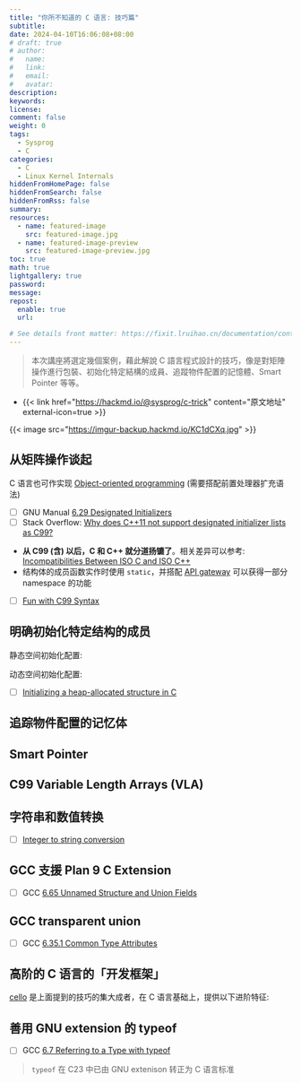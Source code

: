 ```yaml
---
title: "你所不知道的 C 语言: 技巧篇"
subtitle:
date: 2024-04-10T16:06:08+08:00
# draft: true
# author:
#   name:
#   link:
#   email:
#   avatar:
description:
keywords:
license:
comment: false
weight: 0
tags:
  - Sysprog
  - C
categories:
  - C
  - Linux Kernel Internals
hiddenFromHomePage: false
hiddenFromSearch: false
hiddenFromRss: false
summary:
resources:
  - name: featured-image
    src: featured-image.jpg
  - name: featured-image-preview
    src: featured-image-preview.jpg
toc: true
math: true
lightgallery: true
password:
message:
repost:
  enable: true
  url:

# See details front matter: https://fixit.lruihao.cn/documentation/content-management/introduction/#front-matter
---
```


> 本次講座將選定幾個案例，藉此解說 C 語言程式設計的技巧，像是對矩陣操作進行包裝、初始化特定結構的成員、追蹤物件配置的記憶體、Smart Pointer 等等。

<!--more-->

- {{< link href="https://hackmd.io/@sysprog/c-trick" content="原文地址" external-icon=true >}}

{{< image src="https://imgur-backup.hackmd.io/KC1dCXq.jpg" >}}

## 从矩阵操作谈起

C 语言也可作实现 [Object-oriented programming](https://en.wikipedia.org/wiki/Object-oriented_programming) (需要搭配前置处理器扩充语法)

- [ ] GNU Manual [6.29 Designated Initializers](https://gcc.gnu.org/onlinedocs/gcc/Designated-Inits.html)
- [ ] Stack Overflow: [Why does C++11 not support designated initializer lists as C99?](https://stackoverflow.com/questions/18731707/why-does-c11-not-support-designated-initializer-lists-as-c99)
- **从 C99 (含) 以后，C 和 C++ 就分道扬镳了**。相关差异可以参考: [Incompatibilities Between ISO C and ISO C++](http://david.tribble.com/text/cdiffs.htm)
- 结构体的成员函数实作时使用 `static`，并搭配 [API gateway](https://github.com/embedded2016/server-framework/blob/master/async.c#L258) 可以获得一部分 namespace 的功能
- [ ] [Fun with C99 Syntax](https://www.dribin.org/dave/blog/archives/2010/05/15/c99_syntax/)

## 明确初始化特定结构的成员

静态空间初始化配置:

动态空间初始化配置:

- [ ] [Initializing a heap-allocated structure in C](https://tia.mat.br/posts/2015/05/01/initializing_a_heap_allocated_structure_in_c.html)

## 追踪物件配置的记忆体

## Smart Pointer

## C99 Variable Length Arrays (VLA)

## 字符串和数值转换

- [ ] [Integer to string conversion](https://tia.mat.br/posts/2014/06/23/integer_to_string_conversion.html)

## GCC 支援 Plan 9 C Extension

- [ ] GCC [6.65 Unnamed Structure and Union Fields](https://gcc.gnu.org/onlinedocs/gcc/Unnamed-Fields.html)

## GCC transparent union

- [ ] GCC [6.35.1 Common Type Attributes](https://gcc.gnu.org/onlinedocs/gcc/Common-Type-Attributes.html#Common-Type-Attributes)

## 高阶的 C 语言的「开发框架」

[cello](https://libcello.org/) 是上面提到的技巧的集大成者，在 C 语言基础上，提供以下进阶特征:

## 善用 GNU extension 的 typeof

- [ ] GCC [6.7 Referring to a Type with typeof](https://gcc.gnu.org/onlinedocs/gcc/Typeof.html)

> `typeof` 在 C23 中已由 GNU extenison 转正为 C 语言标准
